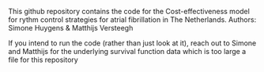 This github repository contains the code for the Cost-effectiveness model for rythm control strategies for atrial fibrillation in The Netherlands. 
Authors: Simone Huygens & Matthijs Versteegh

If you intend to run the code (rather than just look at it), reach out to Simone and Matthijs for the underlying survival function data which is too large a file for this repository
